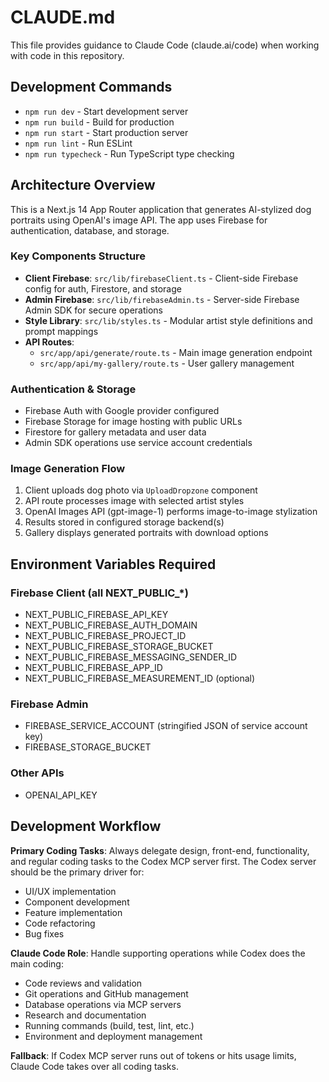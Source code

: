 # CLAUDE.md

This file provides guidance to Claude Code (claude.ai/code) when working with code in this repository.

## Development Commands

- `npm run dev` - Start development server
- `npm run build` - Build for production
- `npm run start` - Start production server
- `npm run lint` - Run ESLint
- `npm run typecheck` - Run TypeScript type checking

## Architecture Overview

This is a Next.js 14 App Router application that generates AI-stylized dog portraits using OpenAI's image API. The app uses Firebase for authentication, database, and storage.

### Key Components Structure
- **Client Firebase**: `src/lib/firebaseClient.ts` - Client-side Firebase config for auth, Firestore, and storage
- **Admin Firebase**: `src/lib/firebaseAdmin.ts` - Server-side Firebase Admin SDK for secure operations  
- **Style Library**: `src/lib/styles.ts` - Modular artist style definitions and prompt mappings
- **API Routes**: 
  - `src/app/api/generate/route.ts` - Main image generation endpoint
  - `src/app/api/my-gallery/route.ts` - User gallery management

### Authentication & Storage
- Firebase Auth with Google provider configured
- Firebase Storage for image hosting with public URLs
- Firestore for gallery metadata and user data
- Admin SDK operations use service account credentials

### Image Generation Flow
1. Client uploads dog photo via `UploadDropzone` component
2. API route processes image with selected artist styles
3. OpenAI Images API (gpt-image-1) performs image-to-image stylization
4. Results stored in configured storage backend(s)
5. Gallery displays generated portraits with download options

## Environment Variables Required

### Firebase Client (all NEXT_PUBLIC_*)
- NEXT_PUBLIC_FIREBASE_API_KEY
- NEXT_PUBLIC_FIREBASE_AUTH_DOMAIN
- NEXT_PUBLIC_FIREBASE_PROJECT_ID  
- NEXT_PUBLIC_FIREBASE_STORAGE_BUCKET
- NEXT_PUBLIC_FIREBASE_MESSAGING_SENDER_ID
- NEXT_PUBLIC_FIREBASE_APP_ID
- NEXT_PUBLIC_FIREBASE_MEASUREMENT_ID (optional)

### Firebase Admin
- FIREBASE_SERVICE_ACCOUNT (stringified JSON of service account key)
- FIREBASE_STORAGE_BUCKET

### Other APIs
- OPENAI_API_KEY

## Development Workflow

**Primary Coding Tasks**: Always delegate design, front-end, functionality, and regular coding tasks to the Codex MCP server first. The Codex server should be the primary driver for:
- UI/UX implementation
- Component development
- Feature implementation
- Code refactoring
- Bug fixes

**Claude Code Role**: Handle supporting operations while Codex does the main coding:
- Code reviews and validation
- Git operations and GitHub management
- Database operations via MCP servers
- Research and documentation
- Running commands (build, test, lint, etc.)
- Environment and deployment management

**Fallback**: If Codex MCP server runs out of tokens or hits usage limits, Claude Code takes over all coding tasks.